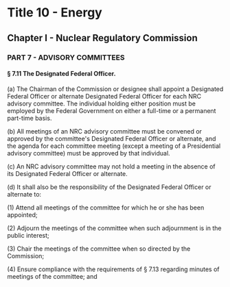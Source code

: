 
# Title 10 - Energy
## Chapter I - Nuclear Regulatory Commission
### PART 7 - ADVISORY COMMITTEES
#### § 7.11 The Designated Federal Officer.

(a) The Chairman of the Commission or designee shall appoint a Designated Federal Officer or alternate Designated Federal Officer for each NRC advisory committee. The individual holding either position must be employed by the Federal Government on either a full-time or a permanent part-time basis.

(b) All meetings of an NRC advisory committee must be convened or approved by the committee's Designated Federal Officer or alternate, and the agenda for each committee meeting (except a meeting of a Presidential advisory committee) must be approved by that individual.

(c) An NRC advisory committee may not hold a meeting in the absence of its Designated Federal Officer or alternate.

(d) It shall also be the responsibility of the Designated Federal Officer or alternate to:

(1) Attend all meetings of the committee for which he or she has been appointed;

(2) Adjourn the meetings of the committee when such adjournment is in the public interest;

(3) Chair the meetings of the committee when so directed by the Commission;

(4) Ensure compliance with the requirements of § 7.13 regarding minutes of meetings of the committee; and
